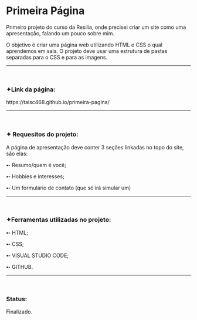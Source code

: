 <h1>Primeira Página</h1>

<p>Primeiro projeto do curso da Resilia, onde precisei criar um site como uma apresentação, falando um pouco sobre mim.</p>

<p> O objetivo é criar uma página web utilizando HTML e CSS o qual aprendemos em sala. O projeto deve usar uma estrutura de pastas separadas para o CSS e para as imagens. </p>
<hr>
<br> 

<h3>✦Link da página: </h3>
<p>https://taisc468.github.io/primeira-pagina/</p>
<hr>
<br>

<h3>✦ Requesitos do projeto: </h3>
<p>A página de apresentação deve conter 3 seções linkadas no topo do site, são elas:
<p> ➸ Resumo/quem é você; </p>                                             
<p> ➸ Hobbies e interesses; </p>                  
<p> ➸ Um formulário de contato (que só irá simular um) </p>
<hr> 
<br>

<h3>✦Ferramentas utilizadas no projeto:</h3>
<p>➸ HTML;</p>
<p>➸ CSS;</p>
<p>➸ VISUAL STUDIO CODE;</p>
<p>➸ GITHUB.</p>
<hr>
<br>

<h3> Status: </h3>
<p> Finalizado. </p>
